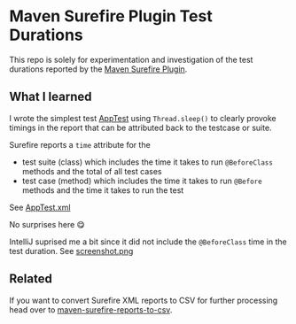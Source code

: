# Maven Surefire Plugin Test Durations

This repo is solely for experimentation and investigation of the test durations
reported by the
[Maven Surefire Plugin](https://maven.apache.org/surefire/maven-surefire-plugin/).

## What I learned

I wrote the simplest test
[AppTest](./src/test/java/com/github/teleivo/AppTest.java) using
`Thread.sleep()` to clearly provoke timings in the report that can be
attributed back to the testcase or suite.

Surefire reports a `time` attribute for the
* test suite (class) which includes the time it takes to run `@BeforeClass`
  methods and the total of all test cases
* test case (method) which includes the time it takes to run `@Before` methods
  and the time it takes to run the test

See
[AppTest.xml](./target/surefire-reports/TEST-com.github.teleivo.AppTest.xml)

No surprises here 😋️

IntelliJ suprised me a bit since it did not include the `@BeforeClass` time in
the test duration. See [screenshot.png](./intellij_test_duration_report.png)

## Related

If you want to convert Surefire XML reports to CSV for further processing head
over to [maven-surefire-reports-to-csv](https://github.com/teleivo/maven-surefire-reports-to-csv).
